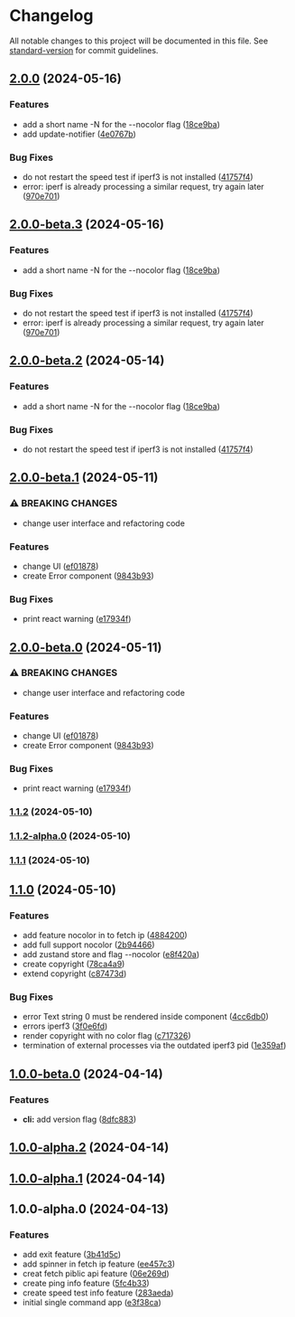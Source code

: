 # Changelog

All notable changes to this project will be documented in this file. See [standard-version](https://github.com/conventional-changelog/standard-version) for commit guidelines.

## [2.0.0](https://github.com/teplostanski/nche/compare/v2.0.0-beta.1...v2.0.0) (2024-05-16)

### Features

- add a short name -N for the --nocolor flag ([18ce9ba](https://github.com/teplostanski/nche/commit/18ce9ba32c98de025ff32330a311cb527f7595f0))
- add update-notifier ([4e0767b](https://github.com/teplostanski/nche/commit/4e0767bd8f19841934a2d1c2e229548055c7a178))

### Bug Fixes

- do not restart the speed test if iperf3 is not installed ([41757f4](https://github.com/teplostanski/nche/commit/41757f4c265a438fe1dab24327bb6cd22ce3898e))
- error: iperf is already processing a similar request, try again later ([970e701](https://github.com/teplostanski/nche/commit/970e701a4bbf5e2e56d34122c7b3d48868970ca5))

## [2.0.0-beta.3](https://github.com/teplostanski/nche/compare/v2.0.0-beta.1...v2.0.0-beta.3) (2024-05-16)

### Features

- add a short name -N for the --nocolor flag ([18ce9ba](https://github.com/teplostanski/nche/commit/18ce9ba32c98de025ff32330a311cb527f7595f0))

### Bug Fixes

- do not restart the speed test if iperf3 is not installed ([41757f4](https://github.com/teplostanski/nche/commit/41757f4c265a438fe1dab24327bb6cd22ce3898e))
- error: iperf is already processing a similar request, try again later ([970e701](https://github.com/teplostanski/nche/commit/970e701a4bbf5e2e56d34122c7b3d48868970ca5))

## [2.0.0-beta.2](https://github.com/teplostanski/nche/compare/v2.0.0-beta.1...v2.0.0-beta.2) (2024-05-14)

### Features

- add a short name -N for the --nocolor flag ([18ce9ba](https://github.com/teplostanski/nche/commit/18ce9ba32c98de025ff32330a311cb527f7595f0))

### Bug Fixes

- do not restart the speed test if iperf3 is not installed ([41757f4](https://github.com/teplostanski/nche/commit/41757f4c265a438fe1dab24327bb6cd22ce3898e))

## [2.0.0-beta.1](https://github.com/teplostanski/nche/compare/v1.1.2-alpha.0...v2.0.0-beta.1) (2024-05-11)

### ⚠ BREAKING CHANGES

- change user interface and refactoring code

### Features

- change UI ([ef01878](https://github.com/teplostanski/nche/commit/ef018783048507e0ae5a67a7a76d02889ffd509e))
- create Error component ([9843b93](https://github.com/teplostanski/nche/commit/9843b93e9be94cd6ab0535d876065c104a3e98de))

### Bug Fixes

- print react warning ([e17934f](https://github.com/teplostanski/nche/commit/e17934f74ba40a8a3c7b1526aa8840649bcb3350))

## [2.0.0-beta.0](https://github.com/teplostanski/nche/compare/v1.1.2-alpha.0...v2.0.0-beta.0) (2024-05-11)

### ⚠ BREAKING CHANGES

- change user interface and refactoring code

### Features

- change UI ([ef01878](https://github.com/teplostanski/nche/commit/ef018783048507e0ae5a67a7a76d02889ffd509e))
- create Error component ([9843b93](https://github.com/teplostanski/nche/commit/9843b93e9be94cd6ab0535d876065c104a3e98de))

### Bug Fixes

- print react warning ([e17934f](https://github.com/teplostanski/nche/commit/e17934f74ba40a8a3c7b1526aa8840649bcb3350))

### [1.1.2](https://github.com/teplostanski/nche/compare/v1.1.2-alpha.0...v1.1.2) (2024-05-10)

### [1.1.2-alpha.0](https://github.com/teplostanski/nche/compare/v1.1.1...v1.1.2-alpha.0) (2024-05-10)

### [1.1.1](https://github.com/teplostanski/nche/compare/v1.1.0...v1.1.1) (2024-05-10)

## [1.1.0](https://github.com/teplostanski/nche/compare/v1.0.0-beta.0...v1.1.0) (2024-05-10)

### Features

- add feature nocolor in to fetch ip ([4884200](https://github.com/teplostanski/nche/commit/488420002ba624eec67f5c5eff2fba57101fb71d))
- add full support nocolor ([2b94466](https://github.com/teplostanski/nche/commit/2b9446698f78e4d5cd965021fd3321b6fba50f99))
- add zustand store and flag --nocolor ([e8f420a](https://github.com/teplostanski/nche/commit/e8f420a336c8ffc9636ffb6a8b8c29ba02e6611a))
- create copyright ([78ca4a9](https://github.com/teplostanski/nche/commit/78ca4a9362075bebd643d33c1773c222dd450312))
- extend copyright ([c87473d](https://github.com/teplostanski/nche/commit/c87473ddc40a9e016ee816ad23a4229674e037eb))

### Bug Fixes

- error Text string 0 must be rendered inside <Text> component ([4cc6db0](https://github.com/teplostanski/nche/commit/4cc6db07b7e18ac37262c2c107e93a2aba31a0e0))
- errors iperf3 ([3f0e6fd](https://github.com/teplostanski/nche/commit/3f0e6fdd2c3d24553c0714538c552c2c460a6981))
- render copyright with no color flag ([c717326](https://github.com/teplostanski/nche/commit/c7173261c5c22482bdc4c69f5b14d1ec27a99fdd))
- termination of external processes via the outdated iperf3 pid ([1e359af](https://github.com/teplostanski/nche/commit/1e359af9e4b3bbdae971ba637052ea2b8e2a8563))

## [1.0.0-beta.0](https://github.com/teplostanski/nche/compare/v1.0.0-alpha.2...v1.0.0-beta.0) (2024-04-14)

### Features

- **cli:** add version flag ([8dfc883](https://github.com/teplostanski/nche/commit/8dfc88399d5620a0b5b3def5c858d82fdc39cacb))

## [1.0.0-alpha.2](https://github.com/teplostanski/nche/compare/v1.0.0-alpha.1...v1.0.0-alpha.2) (2024-04-14)

## [1.0.0-alpha.1](https://github.com/teplostanski/nche/compare/v1.0.0-alpha.0...v1.0.0-alpha.1) (2024-04-14)

## 1.0.0-alpha.0 (2024-04-13)

### Features

- add exit feature ([3b41d5c](https://github.com/teplostanski/nche/commit/3b41d5c8254e5c0d7ffa6fcdf878af3c697af0d1))
- add spinner in fetch ip feature ([ee457c3](https://github.com/teplostanski/nche/commit/ee457c366d5a3c70d5623ddcf64ddacb256dde18))
- creat fetch piblic api feature ([06e269d](https://github.com/teplostanski/nche/commit/06e269d4bad7ff3ac411160bfd3740a33a237bea))
- create ping info feature ([5fc4b33](https://github.com/teplostanski/nche/commit/5fc4b335aad5e9413dadcb16b305ae32b5ac91fc))
- create speed test info feature ([283aeda](https://github.com/teplostanski/nche/commit/283aeda1c5390400beceafa047a24acef47ef5b0))
- initial single command app ([e3f38ca](https://github.com/teplostanski/nche/commit/e3f38ca5ce4b8b18ec44cc2ba5b4ae970c4f07f8))
